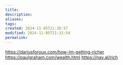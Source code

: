 ```yaml
---
title: 
description: 
aliases: 
tags: 
created: 2024-11-05T21:26:57
modified: 2024-11-05T21:32:54
permalink: 
---
```


https://dariusforoux.com/how-im-getting-richer
https://paulgraham.com/wealth.html
https://nav.al/rich
